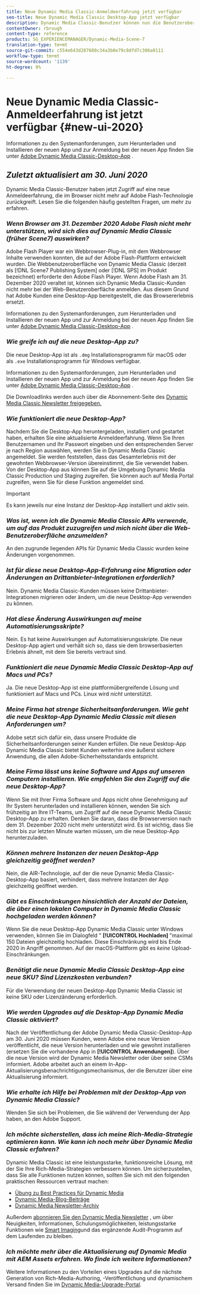 ```yaml
---
title: Neue Dynamic Media Classic-Anmeldeerfahrung jetzt verfügbar
seo-title: Neue Dynamic Media Classic Desktop-App jetzt verfügbar
description: Dynamic Media Classic-Benutzer können nun die Benutzeroberfläche vollständig aktualisieren. Das Erlebnis bietet eine aktualisierte Anmeldung mit Links zu wertvollen Ressourcen. Außerdem stützt sich dieses Update nicht mehr auf die Adobe Flash-Technologie im Browser.
contentOwner: rbrough
content-type: reference
products: SG_EXPERIENCEMANAGER/Dynamic-Media-Scene-7
translation-type: tm+mt
source-git-commit: c554e643d287680c34a3b0e79c8dfd7c306a0111
workflow-type: tm+mt
source-wordcount: '1139'
ht-degree: 0%

---
```



# Neue Dynamic Media Classic-Anmeldeerfahrung ist jetzt verfügbar {#new-ui-2020}

Informationen zu den Systemanforderungen, zum Herunterladen und Installieren der neuen App und zur Anmeldung bei der neuen App finden Sie unter [Adobe Dynamic Media Classic-Desktop-App](/help/dynamic-media-classic-desktop-app.md) .

## _Zuletzt aktualisiert am 30. Juni 2020_

Dynamic Media Classic-Benutzer haben jetzt Zugriff auf eine neue Anmeldeerfahrung, die im Browser nicht mehr auf Adobe Flash-Technologie zurückgreift. Lesen Sie die folgenden häufig gestellten Fragen, um mehr zu erfahren.

### **_Wenn Browser am 31. Dezember 2020 Adobe Flash nicht mehr unterstützen, wird sich dies auf Dynamic Media Classic (früher Scene7) auswirken?_**

Adobe Flash Player war ein Webbrowser-Plug-in, mit dem Webbrowser Inhalte verwenden konnten, die auf der Adobe Flash-Plattform entwickelt wurden. Die Webbenutzeroberfläche von Dynamic Media Classic (derzeit als [!DNL Scene7 Publishing System] oder [!DNL SPS] im Produkt bezeichnet) erforderte den Adobe Flash Player. Wenn Adobe Flash am 31. Dezember 2020 veraltet ist, können sich Dynamic Media Classic-Kunden nicht mehr bei der Web-Benutzeroberfläche anmelden. Aus diesem Grund hat Adobe Kunden eine Desktop-App bereitgestellt, die das Browsererlebnis ersetzt.

Informationen zu den Systemanforderungen, zum Herunterladen und Installieren der neuen App und zur Anmeldung bei der neuen App finden Sie unter [Adobe Dynamic Media Classic-Desktop-App](/help/dynamic-media-classic-desktop-app.md) .

### **_Wie greife ich auf die neue Desktop-App zu?_**

Die neue Desktop-App ist als `.dmg` Installationsprogramm für macOS oder als `.exe` Installationsprogramm für Windows verfügbar.

Informationen zu den Systemanforderungen, zum Herunterladen und Installieren der neuen App und zur Anmeldung bei der neuen App finden Sie unter [Adobe Dynamic Media Classic-Desktop-App](/help/dynamic-media-classic-desktop-app.md) .

Die Downloadlinks werden auch über die Abonnement-Seite des [Dynamic Media Classic Newsletter freigegeben.](https://www.adobe.com/subscription/dynamic-media-newsletter.html)

### **_Wie funktioniert die neue Desktop-App?_**

Nachdem Sie die Desktop-App heruntergeladen, installiert und gestartet haben, erhalten Sie eine aktualisierte Anmeldeerfahrung. Wenn Sie Ihren Benutzernamen und Ihr Passwort eingeben und den entsprechenden Server je nach Region auswählen, werden Sie in Dynamic Media Classic angemeldet. Sie werden feststellen, dass das Gesamterlebnis mit der gewohnten Webbrowser-Version übereinstimmt, die Sie verwendet haben. Von der Desktop-App aus können Sie auf die Umgebung Dynamic Media Classic Production und Staging zugreifen. Sie können auch auf Media Portal zugreifen, wenn Sie für diese Funktion angemeldet sind.

>[!IMPORTANT]
>
>Es kann jeweils nur eine Instanz der Desktop-App installiert und aktiv sein.

### **_Was ist, wenn ich die Dynamic Media Classic APIs verwende, um auf das Produkt zuzugreifen und mich nicht über die Web-Benutzeroberfläche anzumelden?_**

An den zugrunde liegenden APIs für Dynamic Media Classic wurden keine Änderungen vorgenommen.

### **_Ist für diese neue Desktop-App-Erfahrung eine Migration oder Änderungen an Drittanbieter-Integrationen erforderlich?_**

Nein. Dynamic Media Classic-Kunden müssen keine Drittanbieter-Integrationen migrieren oder ändern, um die neue Desktop-App verwenden zu können.

### **_Hat diese Änderung Auswirkungen auf meine Automatisierungsskripte?_**

Nein. Es hat keine Auswirkungen auf Automatisierungsskripte. Die neue Desktop-App agiert und verhält sich so, dass sie dem browserbasierten Erlebnis ähnelt, mit dem Sie bereits vertraut sind.

### **_Funktioniert die neue Dynamic Media Classic Desktop-App auf Macs und PCs?_**

Ja. Die neue Desktop-App ist eine plattformübergreifende Lösung und funktioniert auf Macs und PCs. Linux wird *nicht* unterstützt.

### **_Meine Firma hat strenge Sicherheitsanforderungen. Wie geht die neue Desktop-App Dynamic Media Classic mit diesen Anforderungen um?_**

Adobe setzt sich dafür ein, dass unsere Produkte die Sicherheitsanforderungen seiner Kunden erfüllen. Die neue Desktop-App Dynamic Media Classic bietet Kunden weiterhin eine äußerst sichere Anwendung, die allen Adobe-Sicherheitsstandards entspricht.

### **_Meine Firma lässt uns keine Software und Apps auf unseren Computern installieren. Wie empfehlen Sie den Zugriff auf die neue Desktop-App?_**

Wenn Sie mit Ihrer Firma Software und Apps nicht ohne Genehmigung auf Ihr System herunterladen und installieren können, wenden Sie sich frühzeitig an Ihre IT-Teams, um Zugriff auf die neue Dynamic Media Classic Desktop-App zu erhalten. Denken Sie daran, dass die Browserversion nach dem 31. Dezember 2020 nicht mehr unterstützt wird. Es ist wichtig, dass Sie nicht bis zur letzten Minute warten müssen, um die neue Desktop-App herunterzuladen.

### **_Können mehrere Instanzen der neuen Desktop-App gleichzeitig geöffnet werden?_**

Nein, die AIR-Technologie, auf der die neue Dynamic Media Classic-Desktop-App basiert, verhindert, dass mehrere Instanzen der App gleichzeitig geöffnet werden.

### **_Gibt es Einschränkungen hinsichtlich der Anzahl der Dateien, die über einen lokalen Computer in Dynamic Media Classic hochgeladen werden können?_**

Wenn Sie die neue Desktop-App Dynamic Media Classic unter Windows verwenden, können Sie im Dialogfeld &quot; **[!UICONTROL Hochladen]** &quot;maximal 150 Dateien gleichzeitig hochladen. Diese Einschränkung wird bis Ende 2020 in Angriff genommen. Auf der macOS-Plattform gibt es *keine* Upload-Einschränkungen.

### **_Benötigt die neue Dynamic Media Classic Desktop-App eine neue SKU? Sind Lizenzkosten verbunden?_**

Für die Verwendung der neuen Desktop-App Dynamic Media Classic ist keine SKU oder Lizenzänderung erforderlich.

### **_Wie werden Upgrades auf die Desktop-App Dynamic Media Classic aktiviert?_**

Nach der Veröffentlichung der Adobe Dynamic Media Classic-Desktop-App am 30. Juni 2020 müssen Kunden, wenn Adobe eine neue Version veröffentlicht, die neue Version herunterladen und wie gewohnt installieren (ersetzen Sie die vorhandene App in **[!UICONTROL Anwendungen]**). Über die neue Version wird der Dynamic Media Newsletter oder über seine CSMs informiert. Adobe arbeitet auch an einem In-App-Aktualisierungsbenachrichtigungsmechanismus, der die Benutzer über eine Aktualisierung informiert.

### **_Wie erhalte ich Hilfe bei Problemen mit der Desktop-App von Dynamic Media Classic?_**

Wenden Sie sich bei Problemen, die Sie während der Verwendung der App haben, an den Adobe Support.

### **_Ich möchte sicherstellen, dass ich meine Rich-Media-Strategie optimieren kann. Wie kann ich noch mehr über Dynamic Media Classic erfahren?_**

Dynamic Media Classic ist eine leistungsstarke, funktionsreiche Lösung, mit der Sie Ihre Rich-Media-Strategien verbessern können. Um sicherzustellen, dass Sie alle Funktionen nutzen können, sollten Sie sich mit den folgenden praktischen Ressourcen vertraut machen:

* [Übung zu Best Practices für Dynamic Media](https://docs.adobe.com/content/help/en/experience-manager-learn/dynamic-media-classic-tutorial/overview.html)
* [Dynamic Media-Blog-Beiträge](https://theblog.adobe.com/tag/dynamic-media/)
* [Dynamic Media Newsletter-Archiv](https://docs.adobe.com/content/help/en/dynamic-media-classic/using/dynamic-media-newsletter.html)

Außerdem [abonnieren Sie den Dynamic Media Newsletter](https://www.adobe.com/subscription/dynamic-media-newsletter.html) , um über Neuigkeiten, Informationen, Schulungsmöglichkeiten, leistungsstarke Funktionen wie [Smart Imaging](https://helpx.adobe.com/experience-manager/6-3/assets/using/imaging-faq.html)und das ergänzende Audit-Programm auf dem Laufenden zu bleiben.

### **_Ich möchte mehr über die Aktualisierung auf Dynamic Media mit AEM Assets erfahren. Wo finde ich weitere Informationen?_**

Weitere Informationen zu den Vorteilen eines Upgrades auf die nächste Generation von Rich-Media-Authoring, -Veröffentlichung und dynamischem Versand finden Sie im [Dynamic Media-Upgrade-Portal](http://exploreadobe.com/dynamic-media-upgrade/).


<!-- SAVE - OLD LINK TO BEST PRACTICES GUIDE IN PDF https://www.adobe.com/content/dam/www/us/en/marketing/experience-manager-assets/dynamic-media/adobe-dynamic-media-classic-best-practices-guide.pdf -->

